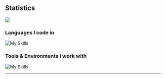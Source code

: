 ## Statistics

<picture>
<source 
  srcset="https://github-readme-stats.vercel.app/api?username=tetiewastaken&show_icons=true&hide_title= true&theme=github_dark"
  media="(prefers-color-scheme: dark)"
/>
<source
  srcset="https://github-readme-stats.vercel.app/api?username=tetiewastaken&show_icons=true&hide_title= true&theme=swift"
  media="(prefers-color-scheme: light), (prefers-color-scheme: no-preference)"
/>
<img src="https://github-readme-stats.vercel.app/api?username=anuraghazra&show_icons=true" />
</picture>

<picture>
<source 
  srcset="https://github-readme-stats.vercel.app/api/top-langs/?username=tetiewastaken&show_icons=true&langs_count=6&theme=github_dark&layout=compact"
  media="(prefers-color-scheme: dark)"
/>
<source
  srcset="https://github-readme-stats.vercel.app/api/top-langs/?username=tetiewastaken&show_icons=true&langs_count=6&theme=swift&layout=compact"
  media="(prefers-color-scheme: light), (prefers-color-scheme: no-preference)"
/>
</picture>

<h3 align="left">Languages I code in</h3>

![My Skills](https://skillicons.dev/icons?i=ts,js,py,c,cs,cpp,css,html&theme=dark)

<h3 align="left">Tools & Environments I work with</h3>

![My Skills](https://skillicons.dev/icons?i=nodejs,vscode,unity,mongodb,stackoverflow,github,git,githubactions,md,regex,discord&theme=dark)

<hr>
<!-- End of stats-->
